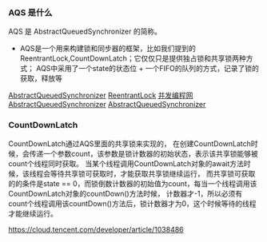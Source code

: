 ### AQS 是什么
AQS 是 AbstractQueuedSynchronizer 的简称。
- AQS是一个用来构建锁和同步器的框架，比如我们提到的ReentrantLock,CountDownLatch；它仅仅只是提供独占锁和共享锁两种方式；
AQS中采用了一个state的状态位 + 一个FIFO的队列的方式，记录了锁的获取，释放等


[AbstractQueuedSynchronizer](https://blog.csdn.net/L_BestCoder/article/details/79306039)
[ReentrantLock](https://blog.csdn.net/jeffleo/article/details/56677425)
[并发编程网 AbstractQueuedSynchronizer](http://ifeve.com/introduce-abstractqueuedsynchronizer/)
[AbstractQueuedSynchronizer](https://blog.csdn.net/jeffleo/article/details/56677425)

### CountDownLatch

CountDownLatch通过AQS里面的共享锁来实现的，
在创建CountDownLatch时候，会传递一个参数count，该参数是锁计数器的初始状态，表示该共享锁能够被count个线程同时获取。
当某个线程调用CountDownLatch对象的await方法时候，该线程会等待共享锁可获取时，才能获取共享锁继续运行，
而共享锁可获取的的条件是state == 0，而锁倒数计数器的初始值为count，每当一个线程调用该CountDownLatch对象的countDown()方法时候，
计数器才-1，所以必须有count个线程调用该countDown()方法后，锁计数器才为0，这个时候等待的线程才能继续运行。

https://cloud.tencent.com/developer/article/1038486




